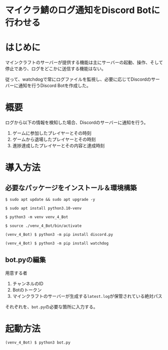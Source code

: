 マイクラ鯖のログ通知をDiscord Botに行わせる
===
# はじめに
マインクラフトのサーバーが提供する機能は主にサーバーの起動、操作、そして停止であり、ログをどこかに送信する機能はない。

従って、watchdogで常にログファイルを監視し、必要に応じてDiscordのサーバーに通知を行うDiscord Botを作成した。
# 概要
ログから以下の情報を検知した場合、Discordのサーバーに通知を行う。
1. ゲームに参加したプレイヤーとその時刻
2. ゲームから退場したプレイヤーとその時刻
3. 進捗達成したプレイヤーとその内容と達成時刻

# 導入方法
## 必要なパッケージをインストール＆環境構築
```
$ sudo apt update && sudo apt upgrade -y
```
```
$ sudo apt install python3.10-venv
```
```
$ python3 -m venv venv_4_Bot
```
```
$ source ./venv_4_Bot/bin/activate
```
```
(venv_4_Bot) $ python3 -m pip install discord.py
```
```
(venv_4_Bot) $ python3 -m pip install watchdog
```
## bot.pyの編集
用意する者
1. チャンネルのID
2. Botのトークン
3. マインクラフトのサーバーが生成する`latest.log`が保管されている絶対パス

それぞれを、`bot.py`の必要な箇所に入力する。
# 起動方法
```
(venv_4_Bot) $ python3 bot.py
```
